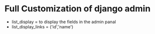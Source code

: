# Full Customization of django admin 
- list_display = to display the fields in the admin panal
- list_display_links = ('id','name')